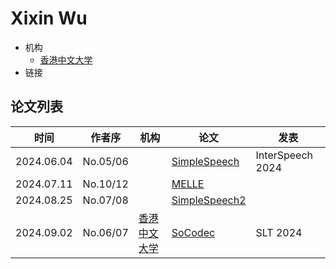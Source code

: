 # Xixin Wu

- 机构
  - [香港中文大学](../Institutions/CHN-CUHK_香港中文大学.md)
- 链接

## 论文列表

| 时间 | 作者序 | 机构 | 论文 | 发表 |
|:-:|:-:|---|---|---|
| 2024.06.04 | No.05/06 | | [SimpleSpeech](../Models/Diffusion/2024.06.04_SimpleSpeech.md) | InterSpeech 2024
| 2024.07.11 | No.10/12 | | [MELLE](../Models/Speech_LLM/2024.07.11_MELLE.md) |
| 2024.08.25 | No.07/08 | | [SimpleSpeech2](../Models/Diffusion/2024.08.25_SimpleSpeech2.md) |
| 2024.09.02 | No.06/07 | [香港中文大学](../Institutions/CHN-CUHK_香港中文大学.md) | [SoCodec](../Models/Speech_Neural_Codec/2024.09.02_SoCodec.md) | SLT 2024 |